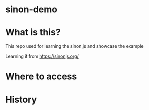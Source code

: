# sinon-demo
# What is this?
This repo used for learning the sinon.js and showcase the example

Learning it from https://sinonjs.org/

# Where to access

# History
